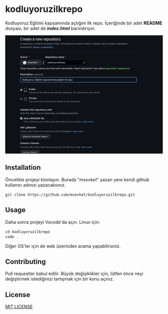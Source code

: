 # kodluyoruzilkrepo
Kodluyoruz Eğitimi kapsamında açtığım ilk repo. İçeriğinde bir adet **README** dosyası, bir adet de ***index.html*** barındırıyor.

![koydugum ilk resim](odev.png)

## Installation

Öncelikle projeyi klonlayın. Burada "*msevket*" yazan yere kendi
github kullanıcı adınızı yazacaksınız.

 ```
 git clone https://github.com/msevket/kodluyoruzilkrepo.git
 ```

 ## Usage

 Daha sonra projeyi Vscode'da açın.
 Linux için:
 ```
 cd kodluyoruzilkrepo
 code .
 ```
 Diğer OS'ler için de web üzerinden arama yapabilirsiniz.
 
 ## Contributing
Pull requestler kabul edilir. Büyük değişiklikler için, lütfen önce neyi değiştirmek 
istediğinizi tartışmak için bir konu açınız.
## License
[MIT LICENSE](https://choosealicense.com/licenses/mit/)